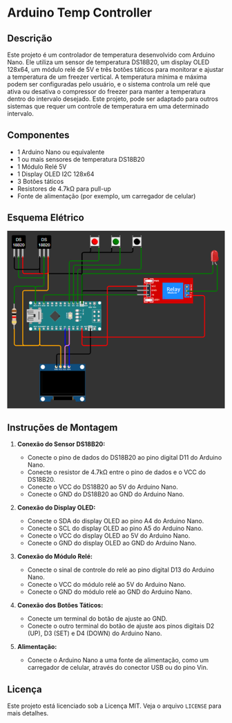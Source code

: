 # Arduino Temp Controller

## Descrição

Este projeto é um controlador de temperatura desenvolvido com Arduino Nano. Ele utiliza um sensor de temperatura DS18B20, um display OLED 128x64, um módulo relé de 5V e três botões táticos para monitorar e ajustar a temperatura de um freezer vertical. A temperatura mínima e máxima podem ser configuradas pelo usuário, e o sistema controla um relé que ativa ou desativa o compressor do freezer para manter a temperatura dentro do intervalo desejado. Este projeto, pode ser adaptado para outros sistemas que requer um controle de temperatura em uma determinado intervalo.

## Componentes

- 1 Arduino Nano ou equivalente
- 1 ou mais sensores de temperatura DS18B20
- 1 Módulo Relé 5V
- 1 Display OLED I2C 128x64
- 3 Botões táticos
- Resistores de 4.7kΩ para pull-up
- Fonte de alimentação (por exemplo, um carregador de celular)

## Esquema Elétrico

![Esquema Elétrico](docs/schematic.png)

## Instruções de Montagem

1. **Conexão do Sensor DS18B20:**
   - Conecte o pino de dados do DS18B20 ao pino digital D11 do Arduino Nano.
   - Conecte o resistor de 4.7kΩ entre o pino de dados e o VCC do DS18B20.
   - Conecte o VCC do DS18B20 ao 5V do Arduino Nano.
   - Conecte o GND do DS18B20 ao GND do Arduino Nano.

2. **Conexão do Display OLED:**
   - Conecte o SDA do display OLED ao pino A4 do Arduino Nano.
   - Conecte o SCL do display OLED ao pino A5 do Arduino Nano.
   - Conecte o VCC do display OLED ao 5V do Arduino Nano.
   - Conecte o GND do display OLED ao GND do Arduino Nano.

3. **Conexão do Módulo Relé:**
   - Conecte o sinal de controle do relé ao pino digital D13 do Arduino Nano.
   - Conecte o VCC do módulo relé ao 5V do Arduino Nano.
   - Conecte o GND do módulo relé ao GND do Arduino Nano.

4. **Conexão dos Botões Táticos:**
   - Conecte um terminal do botão de ajuste ao GND.
   - Conecte o outro terminal do botão de ajuste aos pinos digitais D2 (UP), D3 (SET) e D4 (DOWN) do Arduino Nano.

5. **Alimentação:**
   - Conecte o Arduino Nano a uma fonte de alimentação, como um carregador de celular, através do conector USB ou do pino Vin.

## Licença

Este projeto está licenciado sob a Licença MIT. Veja o arquivo `LICENSE` para mais detalhes.
